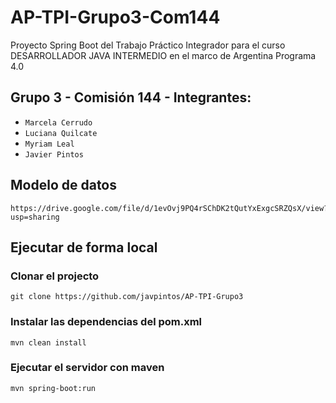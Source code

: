 # AP-TPI-Grupo3-Com144
Proyecto Spring Boot del Trabajo Práctico Integrador para el curso DESARROLLADOR JAVA INTERMEDIO en el marco de Argentina Programa 4.0

<h2> Grupo 3 - Comisión 144 - Integrantes: </h2>

- `Marcela Cerrudo`
- `Luciana Quilcate`
- `Myriam Leal`
- `Javier Pintos`

<h2>Modelo de datos</h2>

```
https://drive.google.com/file/d/1evOvj9PQ4rSChDK2tQutYxExgcSRZQsX/view?usp=sharing
```

<h2>Ejecutar de forma local</h2>

<h3>Clonar el projecto</h3>

```
git clone https://github.com/javpintos/AP-TPI-Grupo3
```
<h3>Instalar las dependencias del pom.xml</h3>

```
mvn clean install
```
<h3>Ejecutar el servidor con maven</h3>

```
mvn spring-boot:run
```